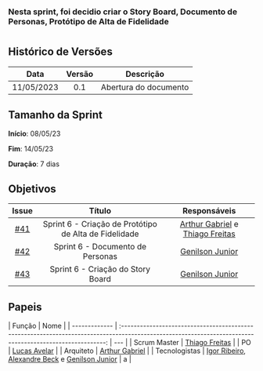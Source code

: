 ### Nesta sprint, foi decidio criar o Story Board, Documento de Personas, Protótipo de Alta de Fidelidade

#

## Histórico de Versões

|    Data    | Versão |       Descrição       |
| :--------: | :----: | :-------------------: |
| 11/05/2023 |  0.1   | Abertura do documento |

## Tamanho da Sprint

**Início**: 08/05/23

**Fim**: 14/05/23

**Duração**: 7 dias

## Objetivos

|                             Issue                              |                        Título                         |                                               Responsáveis                                                |
| :------------------------------------------------------------: | :---------------------------------------------------: | :-------------------------------------------------------------------------------------------------------: |
| [#41](https://github.com/fga-eps-mds/2023.1-GuiaUnB/issues/41) | Sprint 6 - Criação de Protótipo de Alta de Fidelidade | [Arthur Gabriel](https://github.com/ArthurGabrieel) e [Thiago Freitas](https://github.com/thiagorfreitas) |
| [#42](https://github.com/fga-eps-mds/2023.1-GuiaUnB/issues/42) |           Sprint 6 - Documento de Personas            |                         [Genilson Junior](https://github.com/GenilsonJunior99006)                         |
| [#43](https://github.com/fga-eps-mds/2023.1-GuiaUnB/issues/43) |           Sprint 6 - Criação do Story Board           |                         [Genilson Junior](https://github.com/GenilsonJunior99006)                         |

## Papeis

| Função        |                                                                           Nome                                                                            |
| ------------- | :-------------------------------------------------------------------------------------------------------------------------------------------------------: | --- |
| Scrum Master  |                                                    [Thiago Freitas](https://github.com/thiagorfreitas)                                                    |
| PO            |                                                    [Lucas Avelar](https://github.com/LucasAvelar2711)                                                     |
| Arquiteto     |                                                    [Arthur Gabriel](https://github.com/ArthurGabrieel)                                                    |
| Tecnologistas | [Igor Ribeiro](https://github.com/igor-ribeir0), [Alexandre Beck](https://github.com/zzzBECK) e [Genilson Junior](https://github.com/GenilsonJunior99006) | a   |
